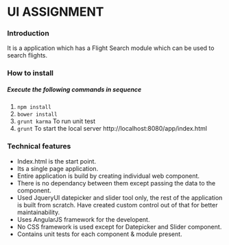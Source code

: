 <h1>UI ASSIGNMENT</h1>

<h3>Introduction</h3>
<p>It is a application which has a Flight Search module which can be used to search flights.</p>

<h3>How to install</h3>
<h5>Execute the following commands in sequence</h5>
<ol>
    <li><code>npm install</code></li>
    <li><code>bower install</code></li>
    <li><code>grunt karma</code>    To run unit test</li>
    <li><code>grunt</code>          To start the local server http://localhost:8080/app/index.html</li>
</ol>

<h3>Technical features</h3>
<ul>
    <li>Index.html is the start point.</li>
    <li>Its a single page application.</li>
    <li>Entire application is build by creating individual web component.</li>
    <li>There is no dependancy between them except passing the data to the component.</li>
    <li>Used JqueryUI datepicker and slider tool only, the rest of the application is built from scratch. Have created custom control out of that for better maintainability.</li>
    <li>Uses AngularJS framework for the developent.</li>
    <li>No CSS framework is used except for Datepicker and Slider component.</li>
    <li>Contains unit tests for each component & module present.</li>
</ul>
